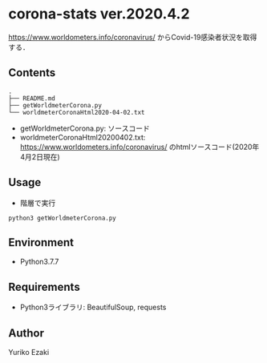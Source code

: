 # corona-stats ver.2020.4.2
https://www.worldometers.info/coronavirus/ からCovid-19感染者状況を取得する．

## Contents
```
.
├── README.md
├── getWorldmeterCorona.py
└── worldmeterCoronaHtml2020-04-02.txt
```

* getWorldmeterCorona.py: ソースコード
* worldmeterCoronaHtml20200402.txt: https://www.worldometers.info/coronavirus/ のhtmlソースコード(2020年4月2日現在) 

## Usage
* 階層で実行
```
python3 getWorldmeterCorona.py
```

## Environment

* Python3.7.7


## Requirements

* Python3ライブラリ: BeautifulSoup, requests

## Author

Yuriko Ezaki 

